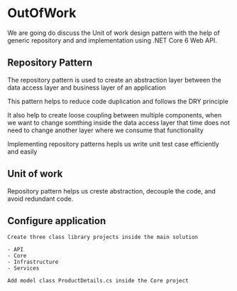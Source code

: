 # OutOfWork

We are going do discuss the Unit of work design pattern with the help of
generic repository and and implementation using .NET Core 6 Web API.

## Repository Pattern

The repository pattern is used to create an abstraction layer 
between the data access layer and business layer of an application

This pattern helps to reduce code duplication and follows the DRY principle

It also help to create loose coupling between multiple components, 
when we want to change somthing inside the data access layer that time 
does not need to change another layer where we consume that functionality

Implementing repository patterns hepls us write unit test case efficiently and easily

## Unit of work

Repository pattern helps us creste abstraction, decouple the code,
and avoid redundant code.

## Configure application

    Create three class library projects inside the main solution

    - API
    - Core
    - Infrastructure
    - Services

    Add model class ProductDetails.cs inside the Core project


